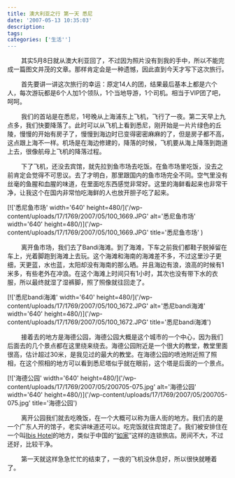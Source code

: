 ```yaml
---
title: 澳大利亚之行 第一天 悉尼
date: '2007-05-13 10:35:03'
description: 
tags: 
categories: ['生活'']
---
```


&nbsp; &nbsp; &nbsp; &nbsp; 其实5月8日就从澳大利亚回了，不过因为照片没有到我的手中，所以不能完成一篇图文并茂的文章。那样肯定会是一种遗憾，因此直到今天才写下这次旅行。

&nbsp; &nbsp; &nbsp; &nbsp; 首先要讲一讲这次旅行的幸运：原定14人的团，结果最后基本上都是六个人，每次游玩都是6个人加1个领队，1个当地导游，1个司机。相当于VIP团了吧，呵呵。

&nbsp; &nbsp; &nbsp; &nbsp; 我们的首站是在悉尼，1号晚从上海浦东上飞机，飞行了一夜。第二天早上九点多，我们快要降落了。此时可以从飞机上看到悉尼，刚开始是一片片绿色的丘陵，慢慢的开始有房子了，慢慢到海边时已变得密密麻麻的了，但是房子都不高，这点跟上海不一样。机场是在海边修建的，降落的时候，飞机要从海上降落到跑道上去，很像航母上飞机的降落过程。

&nbsp; &nbsp; &nbsp; &nbsp; 下了飞机，还没去宾馆，就先拉到鱼市场去吃饭。在鱼市场里吃饭，没去之前肯定会觉得不可思议。去了才明白，那里跟国内的鱼市场完全不同。空气里没有丝毫的鱼腥和血腥的味道，在里面吃东西感觉非常好。这里的海鲜看起来也非常干净，让我这个在国内非常怕吃海鲜的人也放开胆子吃了起来。

[!['悉尼鱼市场'  width='640' height=480/]('/wp-content/uploads/17/1769/2007/05/100_1669.JPG' alt='悉尼鱼市场'  width='640' height=480/)]('/wp-content/uploads/17/1769/2007/05/100_1669.JPG' title='悉尼鱼市场' )

&nbsp; &nbsp; &nbsp; &nbsp; 离开鱼市场，我们去了Bandi海滩。到了海滩，下车之前我们都鞋子脱掉留在车上，光着脚跑到海滩上去玩。这个海滩和海南的海滩差不多，不过这里沙子更细，天更蓝，水也蓝，太阳却没有海南的那么晒。并且海边有浪，浪高的时候有1米多，有些老外在冲浪。在这个海滩上时间只有1小时，其次也没有带下水的衣服，所以最终就湿了湿裤脚，照了照像就往回走了。

[!['悉尼bandi海滩'   width='640' height=480/]('/wp-content/uploads/17/1769/2007/05/100_1672.JPG' alt='悉尼bandi海滩'   width='640' height=480/)]('/wp-content/uploads/17/1769/2007/05/100_1672.JPG' title='悉尼bandi海滩')

&nbsp; &nbsp; &nbsp; &nbsp; 接着去的地方是海德公园，海德公园大概是这个城市的一个中心，因为我们后面去的几个景点都在这里绕来绕去。海德公园附近是一个很大的教堂，教堂里面很高，估计超过30米，是我见过的最大的教堂。在海德公园的喷池附近照了照相，在这个照相的地方可以看到悉尼塔似乎就在眼前，这个塔是后面的一个景点。

[!['海德公园'   width='640' height=480/]('/wp-content/uploads/17/1769/2007/05/200705-075.jpg' alt='海德公园'   width='640' height=480/)]('/wp-content/uploads/17/1769/2007/05/200705-075.jpg' title='海德公园')

&nbsp; &nbsp; &nbsp; &nbsp; 离开公园我们就去吃晚饭，在一个大概可以称为唐人街的地方。我们去的是一个广东人开的馆子，老实讲味道还可以。吃完饭就往宾馆走了。我们被安排住在一个叫[Ibis Hotel](http://www.ibishotel.com)的地方，类似于中国的“[如家](http://www.homeinns.com)”这样的连锁旅店。房间不大，不过还好，比较干净。

&nbsp; &nbsp; &nbsp; &nbsp; 第一天就这样急急忙忙的结束了，一夜的飞机没休息好，所以很快就睡着了。
